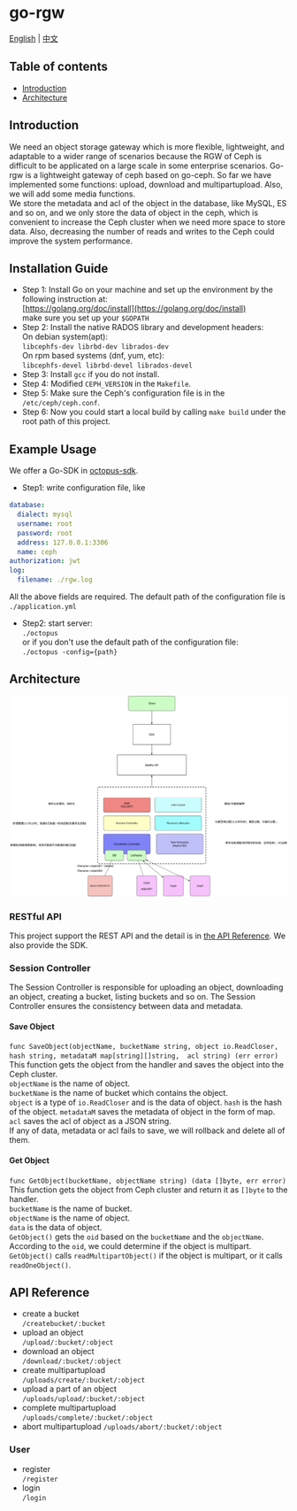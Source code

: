 # go-rgw
[English](README.md) | [中文](README_zh.md)  

## Table of contents
- [Introduction](#introduction)
- [Architecture](#architecture)

## Introduction
We need an object storage gateway which is more flexible, lightweight, and adaptable to a wider range of scenarios 
because the RGW of Ceph is difficult to be applicated on a large scale in some enterprise scenarios. Go-rgw is a 
lightweight gateway of ceph based on go-ceph. So far we have implemented some functions: upload, download and 
multipartupload. Also, we will add some media functions.  
We store the metadata and acl of the object in the database, like MySQL, ES and so on, and we only store the data of 
object in the ceph, which is convenient to increase the Ceph cluster when we need more space to store data. Also, 
decreasing the number of reads and writes to the Ceph could improve the system performance.

## Installation Guide
* Step 1: Install Go on your machine and set up the environment by the following instruction at:  
[https://golang.org/doc/install](https://golang.org/doc/install)  
make sure you set up your `$GOPATH`   
* Step 2: Install the native RADOS library and development headers:  
On debian system(apt):  
`libcephfs-dev librbd-dev librados-dev`  
On rpm based systems (dnf, yum, etc):  
`libcephfs-devel librbd-devel librados-devel`  
* Step 3: Install `gcc` if you do not install.  
* Step 4: Modified `CEPH_VERSION` in the `Makefile`.
* Step 5: Make sure the Ceph's configuration file is in the `/etc/ceph/ceph.conf`.
* Step 6: Now you could start a local build by calling `make build` under the root path of this project.

## Example Usage
We offer a Go-SDK in [octopus-sdk](https://github.com/RobotHuang/go-rgw-client).

* Step1: write configuration file, like  
```yaml
database:
  dialect: mysql
  username: root
  password: root
  address: 127.0.0.1:3306
  name: ceph
authorization: jwt
log:
  filename: ./rgw.log
```
All the above fields are required. The default path of the configuration file is `./application.yml`
* Step2: start server:  
`./octopus`  
or if you don't use the default path of the configuration file:  
`./octopus -config={path}`

## Architecture
![architecture](docs/architecture.png)

### RESTful API
This project support the REST API and the detail is in [the API Reference](#api-reference). We also provide the SDK.

### Session Controller
The Session Controller is responsible for uploading an object, downloading an object, creating a bucket, listing buckets
and so on. The Session Controller ensures the consistency between data and metadata.

#### Save Object
`func SaveObject(objectName, bucketName string, object io.ReadCloser, hash string, metadataM map[string][]string, 
acl string) (err error)`  
This function gets the object from the handler and saves the object into the Ceph cluster.  
`objectName` is the name of object.  
`bucketName` is the name of bucket which contains the object.  
`object` is a type of `io.ReadCloser` and is the data of object.
`hash` is the hash of the object.
`metadataM` saves the metadata of object in the form of map.  
`acl` saves the acl of object as a JSON string.  
If any of data, metadata or acl fails to save, we will rollback and delete all of them.

#### Get Object
 `func GetObject(bucketName, objectName string) (data []byte, err error)`  
This function gets the object from Ceph cluster and return it as `[]byte` to the handler.  
`bucketName` is the name of bucket.  
`objectName` is the name of object.  
`data` is the data of object.  
`GetObject()` gets the `oid` based on the `bucketName` and the `objectName`. According to the `oid`, we could determine 
if the object is multipart. `GetObject()` calls `readMultipartObject()` if the object is multipart, or it calls `readOneObject()`.  

 
## API Reference
* create a bucket  
`/createbucket/:bucket`
* upload an object  
`/upload/:bucket/:object`
* download an object  
`/download/:bucket/:object`
* create multipartupload  
`/uploads/create/:bucket/:object`
* upload a part of an object  
`/uploads/upload/:bucket/:object`
* complete multipartupload  
`/uploads/complete/:bucket/:object`
* abort multipartupload
`/uploads/abort/:bucket/:object`

### User
* register  
`/register`
* login  
`/login`